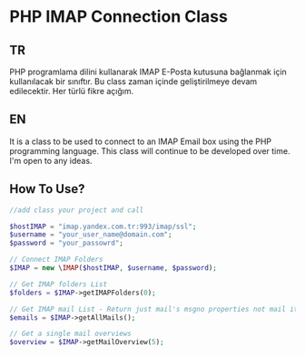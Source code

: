 # PHP IMAP Connection Class


## TR
PHP programlama dilini kullanarak IMAP E-Posta kutusuna bağlanmak için kullanılacak bir sınıftır. Bu class zaman içinde geliştirilmeye devam edilecektir. Her türlü fikre açığım.


## EN
It is a class to be used to connect to an IMAP Email box using the PHP programming language. This class will continue to be developed over time. I'm open to any ideas.


## How To Use?

```php
//add class your project and call

$hostIMAP = "imap.yandex.com.tr:993/imap/ssl";
$username = "your_user_name@domain.com";
$password = "your_passowrd";

// Connect IMAP Folders
$IMAP = new \IMAP($hostIMAP, $username, $password);

// Get IMAP folders List
$folders = $IMAP->getIMAPFolders(0);

// Get IMAP mail List - Return just mail's msgno properties not mail itself
$emails = $IMAP->getAllMails();

// Get a single mail overviews
$overview = $IMAP->getMailOverview(5); 





```
